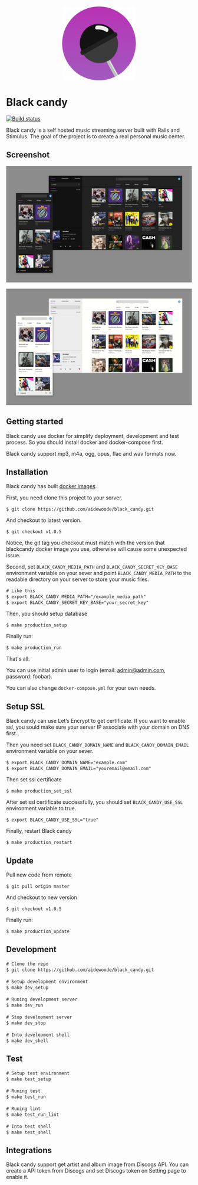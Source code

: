 <p align='center'>
  <img alt='Black candy logo' width='200' src='app/frontend/images/logo.svg'>
</p>

# Black candy
[![Build status](https://travis-ci.org/aidewoode/black_candy.svg?branch=master)](https://travis-ci.org/aidewoode/black_candy)

Black candy is a self hosted music streaming server built with Rails and Stimulus. The goal of the project is to create a real personal music center.

## Screenshot
![screenshot theme dark](images/screenshot_theme_dark.png)

![screenshot theme light](images/screenshot_theme_light.png)


## Getting started

Black candy use docker for simplify deployment, development and test process. So you should install docker and docker-compose first.

Black candy support mp3, m4a, ogg, opus, flac and wav formats now.

## Installation

Black candy has built [docker images](https://hub.docker.com/r/blackcandy/blackcandy).

First, you need clone this project to your server. 

```
$ git clone https://github.com/aidewoode/black_candy.git
```

And checkout to latest version.

```
$ git checkout v1.0.5
```

Notice, the git tag you checkout must match with the version that blackcandy docker image you use, otherwise will cause some unexpected issue.

Second, set `BLACK_CANDY_MEDIA_PATH` and `BLACK_CANDY_SECRET_KEY_BASE` environment variable on your sever and point `BLACK_CANDY_MEDIA_PATH` to the readable directory on your server to store your music files.

```shell
# Like this
$ export BLACK_CANDY_MEDIA_PATH="/example_media_path"
$ export BLACK_CANDY_SECRET_KEY_BASE="your_secret_key"
```

Then, you should setup database

```shell
$ make production_setup 
```

Finally run:

```shell
$ make production_run
```

That's all. 

You can use initial admin user to login (email: admin@admin.com, password: foobar).

You can also change `docker-compose.yml` for your own needs.

## Setup SSL

Black candy can use Let’s Encrypt to get certificate. If you want to enable ssl, you sould make sure your server IP associate with your domain on DNS first.

Then you need set `BLACK_CANDY_DOMAIN_NAME` and `BLACK_CANDY_DOMAIN_EMAIL` environment variable on your sever.

```shell
$ export BLACK_CANDY_DOMAIN_NAME="example.com"
$ export BLACK_CANDY_DOMAIN_EMAIL="youremail@email.com"
```

Then set ssl certificate 

```shell
$ make production_set_ssl
```

After set ssl certificate successfully, you should set `BLACK_CANDY_USE_SSL` environment variable to true.

```shell
$ export BLACK_CANDY_USE_SSL="true"
```

Finally, restart Black candy

```shell
$ make production_restart
```

## Update

Pull new code from remote

```shell
$ git pull origin master
```

And checkout to new version

```shell
$ git checkout v1.0.5
```

Finally run:

```shell
$ make production_update 
```

## Development

```shell
# Clone the repo
$ git clone https://github.com/aidewoode/black_candy.git

# Setup development environment
$ make dev_setup

# Runing development server
$ make dev_run

# Stop development server
$ make dev_stop

# Into development shell
$ make dev_shell
```

## Test

```shell
# Setup test environment
$ make test_setup

# Runing test
$ make test_run

# Runing lint
$ make test_run_lint

# Into test shell
$ make test_shell
```

## Integrations

Black candy support get artist and album image from Discogs API. You can create a API token from Discogs and set Discogs token on Setting page to enable it.
